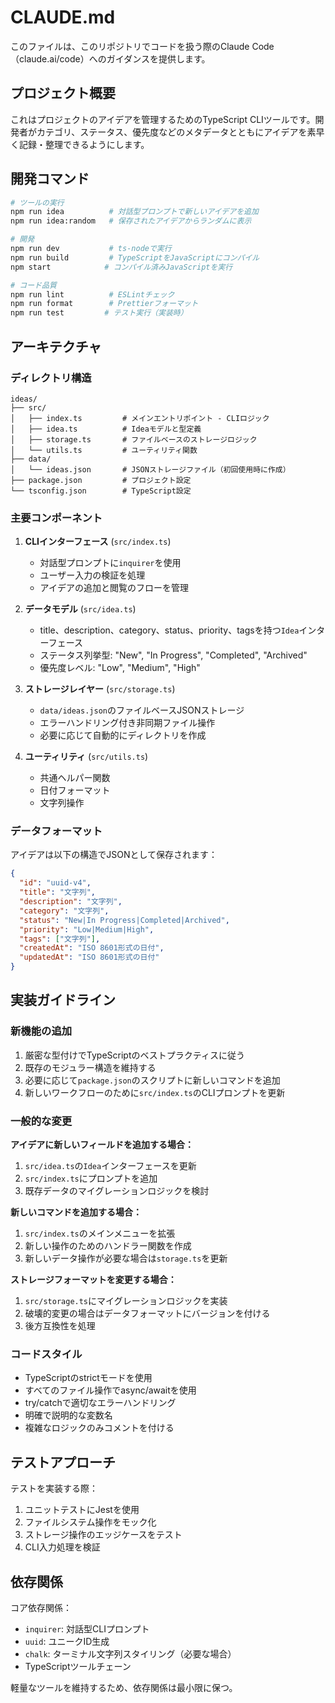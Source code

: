 # CLAUDE.md

このファイルは、このリポジトリでコードを扱う際のClaude Code（claude.ai/code）へのガイダンスを提供します。

## プロジェクト概要

これはプロジェクトのアイデアを管理するためのTypeScript CLIツールです。開発者がカテゴリ、ステータス、優先度などのメタデータとともにアイデアを素早く記録・整理できるようにします。

## 開発コマンド

```bash
# ツールの実行
npm run idea          # 対話型プロンプトで新しいアイデアを追加
npm run idea:random   # 保存されたアイデアからランダムに表示

# 開発
npm run dev           # ts-nodeで実行
npm run build         # TypeScriptをJavaScriptにコンパイル
npm start            # コンパイル済みJavaScriptを実行

# コード品質
npm run lint          # ESLintチェック
npm run format        # Prettierフォーマット
npm run test         # テスト実行（実装時）
```

## アーキテクチャ

### ディレクトリ構造
```
ideas/
├── src/
│   ├── index.ts         # メインエントリポイント - CLIロジック
│   ├── idea.ts          # Ideaモデルと型定義
│   ├── storage.ts       # ファイルベースのストレージロジック
│   └── utils.ts         # ユーティリティ関数
├── data/
│   └── ideas.json       # JSONストレージファイル（初回使用時に作成）
├── package.json         # プロジェクト設定
└── tsconfig.json        # TypeScript設定
```

### 主要コンポーネント

1. **CLIインターフェース** (`src/index.ts`)
   - 対話型プロンプトに`inquirer`を使用
   - ユーザー入力の検証を処理
   - アイデアの追加と閲覧のフローを管理

2. **データモデル** (`src/idea.ts`)
   - title、description、category、status、priority、tagsを持つ`Idea`インターフェース
   - ステータス列挙型: "New", "In Progress", "Completed", "Archived"
   - 優先度レベル: "Low", "Medium", "High"

3. **ストレージレイヤー** (`src/storage.ts`)
   - `data/ideas.json`のファイルベースJSONストレージ
   - エラーハンドリング付き非同期ファイル操作
   - 必要に応じて自動的にディレクトリを作成

4. **ユーティリティ** (`src/utils.ts`)
   - 共通ヘルパー関数
   - 日付フォーマット
   - 文字列操作

### データフォーマット

アイデアは以下の構造でJSONとして保存されます：
```json
{
  "id": "uuid-v4",
  "title": "文字列",
  "description": "文字列",
  "category": "文字列",
  "status": "New|In Progress|Completed|Archived",
  "priority": "Low|Medium|High",
  "tags": ["文字列"],
  "createdAt": "ISO 8601形式の日付",
  "updatedAt": "ISO 8601形式の日付"
}
```

## 実装ガイドライン

### 新機能の追加
1. 厳密な型付けでTypeScriptのベストプラクティスに従う
2. 既存のモジュラー構造を維持する
3. 必要に応じて`package.json`のスクリプトに新しいコマンドを追加
4. 新しいワークフローのために`src/index.ts`のCLIプロンプトを更新

### 一般的な変更

**アイデアに新しいフィールドを追加する場合：**
1. `src/idea.ts`の`Idea`インターフェースを更新
2. `src/index.ts`にプロンプトを追加
3. 既存データのマイグレーションロジックを検討

**新しいコマンドを追加する場合：**
1. `src/index.ts`のメインメニューを拡張
2. 新しい操作のためのハンドラー関数を作成
3. 新しいデータ操作が必要な場合は`storage.ts`を更新

**ストレージフォーマットを変更する場合：**
1. `src/storage.ts`にマイグレーションロジックを実装
2. 破壊的変更の場合はデータフォーマットにバージョンを付ける
3. 後方互換性を処理

### コードスタイル
- TypeScriptのstrictモードを使用
- すべてのファイル操作でasync/awaitを使用
- try/catchで適切なエラーハンドリング
- 明確で説明的な変数名
- 複雑なロジックのみコメントを付ける

## テストアプローチ

テストを実装する際：
1. ユニットテストにJestを使用
2. ファイルシステム操作をモック化
3. ストレージ操作のエッジケースをテスト
4. CLI入力処理を検証

## 依存関係

コア依存関係：
- `inquirer`: 対話型CLIプロンプト
- `uuid`: ユニークID生成
- `chalk`: ターミナル文字列スタイリング（必要な場合）
- TypeScriptツールチェーン

軽量なツールを維持するため、依存関係は最小限に保つ。